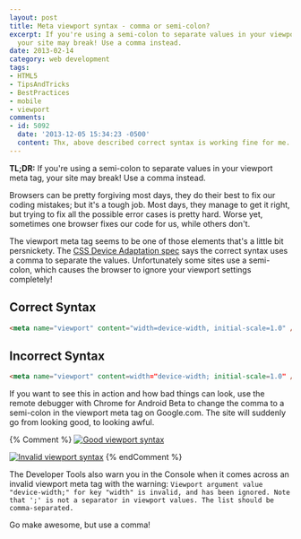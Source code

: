 ```yaml
---
layout: post
title: Meta viewport syntax - comma or semi-colon?
excerpt: If you're using a semi-colon to separate values in your viewport meta tag,
  your site may break! Use a comma instead.
date: 2013-02-14
category: web development
tags:
- HTML5
- TipsAndTricks
- BestPractices
- mobile
- viewport
comments:
- id: 5092
  date: '2013-12-05 15:34:23 -0500'
  content: Thx, above described correct syntax is working fine for me.
---
```


**TL;DR:** If you're using a semi-colon to separate values in your viewport meta tag, your site may break! Use a comma instead.

Browsers can be pretty forgiving most days, they do their best to fix our coding mistakes; but it's a tough job.  Most days, they manage to get it right, but trying to fix all the possible error cases is pretty hard.  Worse yet, sometimes one browser fixes our code for us, while others don't.

The viewport meta tag seems to be one of those elements that's a little bit persnickety.  The [CSS Device Adaptation spec](http://dev.w3.org/csswg/css-device-adapt/) says the correct syntax uses a comma to separate the values.  Unfortunately some sites use a semi-colon, which causes the browser to ignore your viewport settings completely!

## Correct Syntax

``` html
<meta name="viewport" content="width=device-width, initial-scale=1.0" />
```

## Incorrect Syntax

``` html
<meta name="viewport" content=width="device-width; initial-scale=1.0" />
```

If you want to see this in action and how bad things can look, use the remote debugger with Chrome for Android Beta to change the comma to a semi-colon in the viewport meta tag on Google.com.  The site will suddenly go from looking good, to looking awful.

{% Comment %}
[![Good viewport syntax](/assets/vp-comma-180x300.png)](/assets/vp-comma.png)

[![Invalid viewport syntax](/assets/vp-semicolon-180x300.png)](/assets/vp-semicolon.png)
{% endComment %}

<div style="clear:both;"></div>

The Developer Tools also warn you in the Console when it comes across an invalid viewport meta tag with the warning: `Viewport argument value "device-width;" for key "width" is invalid, and has been ignored. Note that ';' is not a separator in viewport values. The list should be comma-separated.`

Go make awesome, but use a comma!
